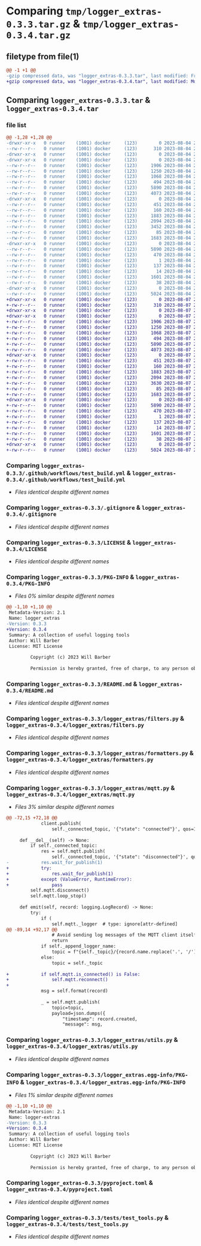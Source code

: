 # Comparing `tmp/logger_extras-0.3.3.tar.gz` & `tmp/logger_extras-0.3.4.tar.gz`

## filetype from file(1)

```diff
@@ -1 +1 @@
-gzip compressed data, was "logger_extras-0.3.3.tar", last modified: Fri Aug  4 21:14:07 2023, max compression
+gzip compressed data, was "logger_extras-0.3.4.tar", last modified: Mon Aug  7 20:08:51 2023, max compression
```

## Comparing `logger_extras-0.3.3.tar` & `logger_extras-0.3.4.tar`

### file list

```diff
@@ -1,28 +1,28 @@
-drwxr-xr-x   0 runner    (1001) docker     (123)        0 2023-08-04 21:14:07.704247 logger_extras-0.3.3/
--rw-r--r--   0 runner    (1001) docker     (123)      310 2023-08-04 21:13:52.000000 logger_extras-0.3.3/.flake8
-drwxr-xr-x   0 runner    (1001) docker     (123)        0 2023-08-04 21:14:07.704247 logger_extras-0.3.3/.github/
-drwxr-xr-x   0 runner    (1001) docker     (123)        0 2023-08-04 21:14:07.704247 logger_extras-0.3.3/.github/workflows/
--rw-r--r--   0 runner    (1001) docker     (123)     1906 2023-08-04 21:13:52.000000 logger_extras-0.3.3/.github/workflows/test_build.yml
--rw-r--r--   0 runner    (1001) docker     (123)     1250 2023-08-04 21:13:52.000000 logger_extras-0.3.3/.gitignore
--rw-r--r--   0 runner    (1001) docker     (123)     1068 2023-08-04 21:13:52.000000 logger_extras-0.3.3/LICENSE
--rw-r--r--   0 runner    (1001) docker     (123)      494 2023-08-04 21:13:52.000000 logger_extras-0.3.3/Makefile
--rw-r--r--   0 runner    (1001) docker     (123)     5890 2023-08-04 21:14:07.704247 logger_extras-0.3.3/PKG-INFO
--rw-r--r--   0 runner    (1001) docker     (123)     4073 2023-08-04 21:13:52.000000 logger_extras-0.3.3/README.md
-drwxr-xr-x   0 runner    (1001) docker     (123)        0 2023-08-04 21:14:07.704247 logger_extras-0.3.3/logger_extras/
--rw-r--r--   0 runner    (1001) docker     (123)      451 2023-08-04 21:13:52.000000 logger_extras-0.3.3/logger_extras/__init__.py
--rw-r--r--   0 runner    (1001) docker     (123)      160 2023-08-04 21:14:07.000000 logger_extras-0.3.3/logger_extras/_version.py
--rw-r--r--   0 runner    (1001) docker     (123)     1883 2023-08-04 21:13:52.000000 logger_extras-0.3.3/logger_extras/filters.py
--rw-r--r--   0 runner    (1001) docker     (123)     2094 2023-08-04 21:13:52.000000 logger_extras-0.3.3/logger_extras/formatters.py
--rw-r--r--   0 runner    (1001) docker     (123)     3452 2023-08-04 21:13:52.000000 logger_extras-0.3.3/logger_extras/mqtt.py
--rw-r--r--   0 runner    (1001) docker     (123)       85 2023-08-04 21:13:52.000000 logger_extras-0.3.3/logger_extras/py.typed
--rw-r--r--   0 runner    (1001) docker     (123)     1683 2023-08-04 21:13:52.000000 logger_extras-0.3.3/logger_extras/utils.py
-drwxr-xr-x   0 runner    (1001) docker     (123)        0 2023-08-04 21:14:07.704247 logger_extras-0.3.3/logger_extras.egg-info/
--rw-r--r--   0 runner    (1001) docker     (123)     5890 2023-08-04 21:14:07.000000 logger_extras-0.3.3/logger_extras.egg-info/PKG-INFO
--rw-r--r--   0 runner    (1001) docker     (123)      470 2023-08-04 21:14:07.000000 logger_extras-0.3.3/logger_extras.egg-info/SOURCES.txt
--rw-r--r--   0 runner    (1001) docker     (123)        1 2023-08-04 21:14:07.000000 logger_extras-0.3.3/logger_extras.egg-info/dependency_links.txt
--rw-r--r--   0 runner    (1001) docker     (123)      137 2023-08-04 21:14:07.000000 logger_extras-0.3.3/logger_extras.egg-info/requires.txt
--rw-r--r--   0 runner    (1001) docker     (123)       14 2023-08-04 21:14:07.000000 logger_extras-0.3.3/logger_extras.egg-info/top_level.txt
--rw-r--r--   0 runner    (1001) docker     (123)     1601 2023-08-04 21:13:52.000000 logger_extras-0.3.3/pyproject.toml
--rw-r--r--   0 runner    (1001) docker     (123)       38 2023-08-04 21:14:07.704247 logger_extras-0.3.3/setup.cfg
-drwxr-xr-x   0 runner    (1001) docker     (123)        0 2023-08-04 21:14:07.704247 logger_extras-0.3.3/tests/
--rw-r--r--   0 runner    (1001) docker     (123)     5024 2023-08-04 21:13:52.000000 logger_extras-0.3.3/tests/test_tools.py
+drwxr-xr-x   0 runner    (1001) docker     (123)        0 2023-08-07 20:08:51.684948 logger_extras-0.3.4/
+-rw-r--r--   0 runner    (1001) docker     (123)      310 2023-08-07 20:08:37.000000 logger_extras-0.3.4/.flake8
+drwxr-xr-x   0 runner    (1001) docker     (123)        0 2023-08-07 20:08:51.680948 logger_extras-0.3.4/.github/
+drwxr-xr-x   0 runner    (1001) docker     (123)        0 2023-08-07 20:08:51.684948 logger_extras-0.3.4/.github/workflows/
+-rw-r--r--   0 runner    (1001) docker     (123)     1906 2023-08-07 20:08:37.000000 logger_extras-0.3.4/.github/workflows/test_build.yml
+-rw-r--r--   0 runner    (1001) docker     (123)     1250 2023-08-07 20:08:37.000000 logger_extras-0.3.4/.gitignore
+-rw-r--r--   0 runner    (1001) docker     (123)     1068 2023-08-07 20:08:37.000000 logger_extras-0.3.4/LICENSE
+-rw-r--r--   0 runner    (1001) docker     (123)      494 2023-08-07 20:08:37.000000 logger_extras-0.3.4/Makefile
+-rw-r--r--   0 runner    (1001) docker     (123)     5890 2023-08-07 20:08:51.684948 logger_extras-0.3.4/PKG-INFO
+-rw-r--r--   0 runner    (1001) docker     (123)     4073 2023-08-07 20:08:37.000000 logger_extras-0.3.4/README.md
+drwxr-xr-x   0 runner    (1001) docker     (123)        0 2023-08-07 20:08:51.684948 logger_extras-0.3.4/logger_extras/
+-rw-r--r--   0 runner    (1001) docker     (123)      451 2023-08-07 20:08:37.000000 logger_extras-0.3.4/logger_extras/__init__.py
+-rw-r--r--   0 runner    (1001) docker     (123)      160 2023-08-07 20:08:51.000000 logger_extras-0.3.4/logger_extras/_version.py
+-rw-r--r--   0 runner    (1001) docker     (123)     1883 2023-08-07 20:08:37.000000 logger_extras-0.3.4/logger_extras/filters.py
+-rw-r--r--   0 runner    (1001) docker     (123)     2094 2023-08-07 20:08:37.000000 logger_extras-0.3.4/logger_extras/formatters.py
+-rw-r--r--   0 runner    (1001) docker     (123)     3630 2023-08-07 20:08:37.000000 logger_extras-0.3.4/logger_extras/mqtt.py
+-rw-r--r--   0 runner    (1001) docker     (123)       85 2023-08-07 20:08:37.000000 logger_extras-0.3.4/logger_extras/py.typed
+-rw-r--r--   0 runner    (1001) docker     (123)     1683 2023-08-07 20:08:37.000000 logger_extras-0.3.4/logger_extras/utils.py
+drwxr-xr-x   0 runner    (1001) docker     (123)        0 2023-08-07 20:08:51.684948 logger_extras-0.3.4/logger_extras.egg-info/
+-rw-r--r--   0 runner    (1001) docker     (123)     5890 2023-08-07 20:08:51.000000 logger_extras-0.3.4/logger_extras.egg-info/PKG-INFO
+-rw-r--r--   0 runner    (1001) docker     (123)      470 2023-08-07 20:08:51.000000 logger_extras-0.3.4/logger_extras.egg-info/SOURCES.txt
+-rw-r--r--   0 runner    (1001) docker     (123)        1 2023-08-07 20:08:51.000000 logger_extras-0.3.4/logger_extras.egg-info/dependency_links.txt
+-rw-r--r--   0 runner    (1001) docker     (123)      137 2023-08-07 20:08:51.000000 logger_extras-0.3.4/logger_extras.egg-info/requires.txt
+-rw-r--r--   0 runner    (1001) docker     (123)       14 2023-08-07 20:08:51.000000 logger_extras-0.3.4/logger_extras.egg-info/top_level.txt
+-rw-r--r--   0 runner    (1001) docker     (123)     1601 2023-08-07 20:08:37.000000 logger_extras-0.3.4/pyproject.toml
+-rw-r--r--   0 runner    (1001) docker     (123)       38 2023-08-07 20:08:51.684948 logger_extras-0.3.4/setup.cfg
+drwxr-xr-x   0 runner    (1001) docker     (123)        0 2023-08-07 20:08:51.684948 logger_extras-0.3.4/tests/
+-rw-r--r--   0 runner    (1001) docker     (123)     5024 2023-08-07 20:08:37.000000 logger_extras-0.3.4/tests/test_tools.py
```

### Comparing `logger_extras-0.3.3/.github/workflows/test_build.yml` & `logger_extras-0.3.4/.github/workflows/test_build.yml`

 * *Files identical despite different names*

### Comparing `logger_extras-0.3.3/.gitignore` & `logger_extras-0.3.4/.gitignore`

 * *Files identical despite different names*

### Comparing `logger_extras-0.3.3/LICENSE` & `logger_extras-0.3.4/LICENSE`

 * *Files identical despite different names*

### Comparing `logger_extras-0.3.3/PKG-INFO` & `logger_extras-0.3.4/PKG-INFO`

 * *Files 0% similar despite different names*

```diff
@@ -1,10 +1,10 @@
 Metadata-Version: 2.1
 Name: logger_extras
-Version: 0.3.3
+Version: 0.3.4
 Summary: A collection of useful logging tools
 Author: Will Barber
 License: MIT License
         
         Copyright (c) 2023 Will Barber
         
         Permission is hereby granted, free of charge, to any person obtaining a copy
```

### Comparing `logger_extras-0.3.3/README.md` & `logger_extras-0.3.4/README.md`

 * *Files identical despite different names*

### Comparing `logger_extras-0.3.3/logger_extras/filters.py` & `logger_extras-0.3.4/logger_extras/filters.py`

 * *Files identical despite different names*

### Comparing `logger_extras-0.3.3/logger_extras/formatters.py` & `logger_extras-0.3.4/logger_extras/formatters.py`

 * *Files identical despite different names*

### Comparing `logger_extras-0.3.3/logger_extras/mqtt.py` & `logger_extras-0.3.4/logger_extras/mqtt.py`

 * *Files 3% similar despite different names*

```diff
@@ -72,15 +72,18 @@
             client.publish(
                 self._connected_topic, '{"state": "connected"}', qos=1, retain=True)
 
     def __del__(self) -> None:
         if self._connected_topic:
             res = self.mqtt.publish(
                 self._connected_topic, '{"state": "disconnected"}', qos=1, retain=True)
-            res.wait_for_publish(1)
+            try:
+                res.wait_for_publish(1)
+            except (ValueError, RuntimeError):
+                pass
         self.mqtt.disconnect()
         self.mqtt.loop_stop()
 
     def emit(self, record: logging.LogRecord) -> None:
         try:
             if (
                 self.mqtt._logger  # type: ignore[attr-defined]
@@ -89,14 +92,17 @@
                 # Avoid sending log messages of the MQTT client itself
                 return
             if self._append_logger_name:
                 topic = f"{self._topic}/{record.name.replace('.', '/')}"
             else:
                 topic = self._topic
 
+            if self.mqtt.is_connected() is False:
+                self.mqtt.reconnect()
+
             msg = self.format(record)
 
             _ = self.mqtt.publish(
                 topic=topic,
                 payload=json.dumps({
                     "timestamp": record.created,
                     "message": msg,
```

### Comparing `logger_extras-0.3.3/logger_extras/utils.py` & `logger_extras-0.3.4/logger_extras/utils.py`

 * *Files identical despite different names*

### Comparing `logger_extras-0.3.3/logger_extras.egg-info/PKG-INFO` & `logger_extras-0.3.4/logger_extras.egg-info/PKG-INFO`

 * *Files 1% similar despite different names*

```diff
@@ -1,10 +1,10 @@
 Metadata-Version: 2.1
 Name: logger-extras
-Version: 0.3.3
+Version: 0.3.4
 Summary: A collection of useful logging tools
 Author: Will Barber
 License: MIT License
         
         Copyright (c) 2023 Will Barber
         
         Permission is hereby granted, free of charge, to any person obtaining a copy
```

### Comparing `logger_extras-0.3.3/pyproject.toml` & `logger_extras-0.3.4/pyproject.toml`

 * *Files identical despite different names*

### Comparing `logger_extras-0.3.3/tests/test_tools.py` & `logger_extras-0.3.4/tests/test_tools.py`

 * *Files identical despite different names*


